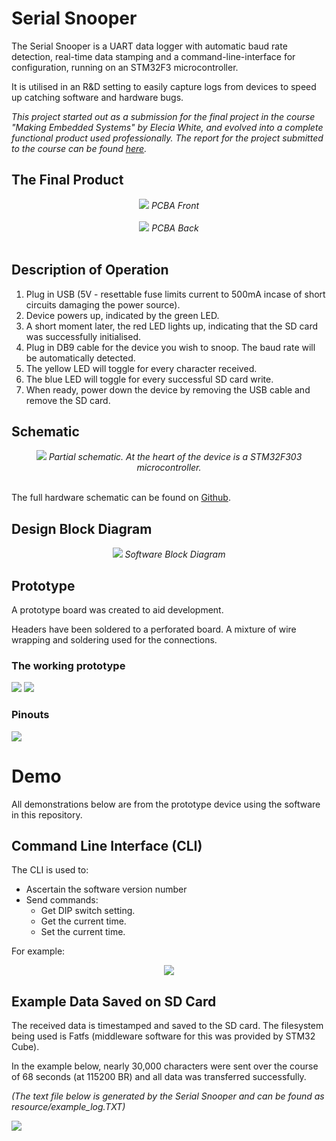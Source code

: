 # Serial Snooper

The Serial Snooper is a UART data logger with automatic baud rate detection, real-time data stamping and a command-line-interface for configuration, running on an STM32F3 microcontroller.

It is utilised in an R&D setting to easily capture logs from devices to speed up catching software and hardware bugs.

<i> This project started out as a submission for the final project in the course "Making Embedded Systems" by Elecia White, and evolved into a complete functional product used professionally. The report for the project submitted to the course can be found [here](https://docs.google.com/document/d/1QN5CVr99LwbAlFGOjgETou2btL8RMqJVu_yTGeXLMHs/edit?usp=sharing). </i>

## The Final Product

<center>
<image src="resource\hw_image_1.jpg">
<i>PCBA Front</i>
<br>
<br>
<image src="resource\hw_image_2.jpg">
<i>PCBA Back</i>
<br>
<br>
</center>

## Description of Operation

1. Plug in USB (5V - resettable fuse limits current to 500mA incase of short circuits damaging the power source).
2. Device powers up, indicated by the green LED.
3. A short moment later, the red LED lights up, indicating that the SD card was successfully initialised.
4. Plug in DB9 cable for the device you wish to snoop. The baud rate will be automatically detected.
5. The yellow LED will toggle for every character received.
6. The blue LED will toggle for every successful SD card write.
7. When ready, power down the device by removing the USB cable and remove the SD card.

## Schematic

<center>
<image src="HardwareDesign\hardwareImages_v1\schematic_png.PNG">
<i>Partial schematic. At the heart of the device is a STM32F303 microcontroller.</i>
</center>
<br>

The full hardware schematic can be found on [Github](HardwareDesign/hardwareImages_v1/serial_snooper_schematic.pdf).


## Design Block Diagram

<center>
<img src="resource/sw_block.png">
<i>Software Block Diagram</i>
</center>

## Prototype

A prototype board was created to aid development.

Headers have been soldered to a perforated board. A mixture of wire wrapping and soldering used for the connections.

### The working prototype

<img src="resource/prototype2.png">
<img src="resource/perf_board.jpg">

### Pinouts

<img src="resource/pins.png">

# Demo 

All demonstrations below are from the prototype device using the software in this repository.

## Command Line Interface (CLI)

The CLI is used to:

- Ascertain the software version number
- Send commands:
  - Get DIP switch setting.
  - Get the current time.
  - Set the current time.

For example:
<center>
<img src="resource/cli.PNG">
</center>

## Example Data Saved on SD Card

The received data is timestamped and saved to the SD card. The filesystem being used is Fatfs (middleware software for this was provided by STM32 Cube).

In the example below, nearly 30,000 characters were sent over the course of 68 seconds (at 115200 BR) and all data was transferred successfully.

*(The text file below is generated by the Serial Snooper and can be found as resource/example_log.TXT)*

<img src="resource/logging2.PNG">
